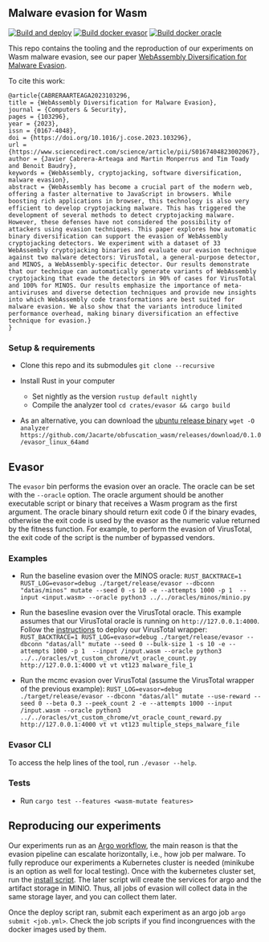 ## Malware evasion for Wasm

[![Build and deploy](https://github.com/Jacarte/obfuscation_wasm/actions/workflows/build_and_deploy.yml/badge.svg)](https://github.com/Jacarte/obfuscation_wasm/actions/workflows/build_and_deploy.yml) [![Build docker evasor](https://github.com/Jacarte/obfuscation_wasm/actions/workflows/build_docker_image.yml/badge.svg)](https://github.com/Jacarte/obfuscation_wasm/actions/workflows/build_docker_image.yml) [![Build docker oracle](https://github.com/Jacarte/wasm_evasion/actions/workflows/build_docker_image_oracles.yml/badge.svg)](https://github.com/Jacarte/wasm_evasion/actions/workflows/build_docker_image_oracles.yml)

This repo contains the tooling and the reproduction of our experiments on Wasm malware evasion, see our paper [WebAssembly Diversification for Malware Evasion](http://arxiv.org/pdf/2212.08427).

To cite this work:

```
@article{CABRERAARTEAGA2023103296,
title = {WebAssembly Diversification for Malware Evasion},
journal = {Computers & Security},
pages = {103296},
year = {2023},
issn = {0167-4048},
doi = {https://doi.org/10.1016/j.cose.2023.103296},
url = {https://www.sciencedirect.com/science/article/pii/S0167404823002067},
author = {Javier Cabrera-Arteaga and Martin Monperrus and Tim Toady and Benoit Baudry},
keywords = {WebAssembly, cryptojacking, software diversification, malware evasion},
abstract = {WebAssembly has become a crucial part of the modern web, offering a faster alternative to JavaScript in browsers. While boosting rich applications in browser, this technology is also very efficient to develop cryptojacking malware. This has triggered the development of several methods to detect cryptojacking malware. However, these defenses have not considered the possibility of attackers using evasion techniques. This paper explores how automatic binary diversification can support the evasion of WebAssembly cryptojacking detectors. We experiment with a dataset of 33 WebAssembly cryptojacking binaries and evaluate our evasion technique against two malware detectors: VirusTotal, a general-purpose detector, and MINOS, a WebAssembly-specific detector. Our results demonstrate that our technique can automatically generate variants of WebAssembly cryptojacking that evade the detectors in 90% of cases for VirusTotal and 100% for MINOS. Our results emphasize the importance of meta-antiviruses and diverse detection techniques and provide new insights into which WebAssembly code transformations are best suited for malware evasion. We also show that the variants introduce limited performance overhead, making binary diversification an effective technique for evasion.}
}

```

### Setup & requirements
- Clone this repo and its submodules `git clone --recursive`
- Install Rust in your computer
    - Set nightly as the version `rustup default nightly`
    - Compile the analyzer tool `cd crates/evasor && cargo build`

- As an alternative, you can download the [ubuntu release binary](https://github.com/Jacarte/obfuscation_wasm/releases/download/0.1.0/analyzer) `wget -O analyzer https://github.com/Jacarte/obfuscation_wasm/releases/download/0.1.0/evasor_linux_64amd`

## Evasor

The `evasor` bin performs the evasion over an oracle. The oracle can be set with the `--oracle` option. The oracle argument should be another executable script or binary that receives a Wasm program as the first argument. The oracle binary should return exit code 0 if the binary evades, otherwise the exit code is used by the evasor as the numeric value returned by the fitness function. For example, to perform the evasion of VirusTotal, the exit code of the script is the number of bypassed vendors.

### Examples

- Run the baseline evasion over the MINOS oracle: `RUST_BACKTRACE=1 RUST_LOG=evasor=debug ./target/release/evasor --dbconn "datas/minos" mutate --seed 0 -s 10 -e --attempts 1000 -p 1  --input <input.wasm> --oracle python3 ../../oracles/minos/minio.py `


- Run the basesline evasion over the VirusTotal oracle. This example assumes that our VirusTotal oracle is running on `http://127.0.0.1:4000`. Follow the [instructions](/oracles/vt_custom_chrome) to deploy our VirusTotal wrapper: `RUST_BACKTRACE=1 RUST_LOG=evasor=debug ./target/release/evasor --dbconn "datas/all" mutate --seed 0 --bulk-size 1 -s 10 -e --attempts 1000 -p 1  --input /input.wasm --oracle python3 ../../oracles/vt_custom_chrome/vt_oracle_count.py http://127.0.0.1:4000 vt vt vt123 malware_file_1`

- Run the mcmc evasion over VirusTotal (assume the VirusTotal wrapper of the previous example): `RUST_LOG=evasor=debug ./target/release/evasor --dbconn "datas/all" mutate --use-reward --seed 0 --beta 0.3 --peek_count 2 -e --attempts 1000 --input /input.wasm --oracle python3 ../../oracles/vt_custom_chrome/vt_oracle_count_reward.py http://127.0.0.1:4000 vt vt vt123 multiple_steps_malware_file`

### Evasor CLI

To access the help lines of the tool, run `./evasor --help`.

### Tests
- Run `cargo test --features <wasm-mutate features>`

## Reproducing our experiments

Our experiments run as an [Argo workflow](https://argoproj.github.io/), the main reason is that the evasion pipeline can escalate horizontally, i.e., how job per malware. To fully reproduce our experiments a Kubernetes cluster is needed (minikube is an option as well for local testing). Once with the kubernetes cluster set, run the [install script](/kube/deploy.sh). The later script will create the services for argo and the artifact storage in MINIO. Thus, all jobs of evasion will collect data in the same storage layer, and you can collect them later.

Once the deploy script ran, submit each experiment as an argo job `argo submit <job.yml>`. Check the job scripts if you find incongruences with the docker images used by them.
